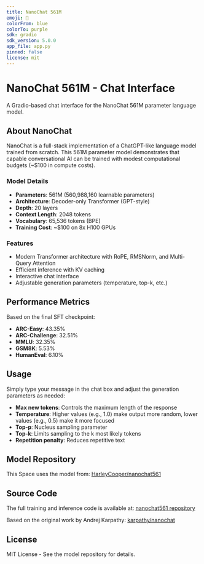 ```yaml
---
title: NanoChat 561M
emoji: 💬
colorFrom: blue
colorTo: purple
sdk: gradio
sdk_version: 5.0.0
app_file: app.py
pinned: false
license: mit
---
```


# NanoChat 561M - Chat Interface

A Gradio-based chat interface for the NanoChat 561M parameter language model.

## About NanoChat

NanoChat is a full-stack implementation of a ChatGPT-like language model trained from scratch. This 561M parameter model demonstrates that capable conversational AI can be trained with modest computational budgets (~$100 in compute costs).

### Model Details

- **Parameters**: 561M (560,988,160 learnable parameters)
- **Architecture**: Decoder-only Transformer (GPT-style)
- **Depth**: 20 layers
- **Context Length**: 2048 tokens
- **Vocabulary**: 65,536 tokens (BPE)
- **Training Cost**: ~$100 on 8x H100 GPUs

### Features

- Modern Transformer architecture with RoPE, RMSNorm, and Multi-Query Attention
- Efficient inference with KV caching
- Interactive chat interface
- Adjustable generation parameters (temperature, top-k, etc.)

## Performance Metrics

Based on the final SFT checkpoint:

- **ARC-Easy**: 43.35%
- **ARC-Challenge**: 32.51%
- **MMLU**: 32.35%
- **GSM8K**: 5.53%
- **HumanEval**: 6.10%

## Usage

Simply type your message in the chat box and adjust the generation parameters as needed:

- **Max new tokens**: Controls the maximum length of the response
- **Temperature**: Higher values (e.g., 1.0) make output more random, lower values (e.g., 0.5) make it more focused
- **Top-p**: Nucleus sampling parameter
- **Top-k**: Limits sampling to the k most likely tokens
- **Repetition penalty**: Reduces repetitive text

## Model Repository

This Space uses the model from: [HarleyCooper/nanochat561](https://huggingface.co/HarleyCooper/nanochat561)

## Source Code

The full training and inference code is available at: [nanochat561 repository](https://github.com/HarleyCoops/nanochat561)

Based on the original work by Andrej Karpathy: [karpathy/nanochat](https://github.com/karpathy/nanochat)

## License

MIT License - See the model repository for details.
